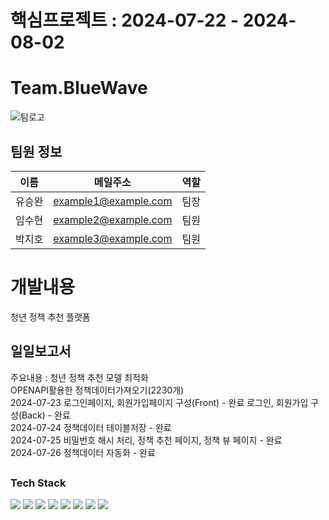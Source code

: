 # 핵심프로젝트 : 2024-07-22 - 2024-08-02 

# Team.BlueWave
![팀로고](https://github.com/user-attachments/assets/f3dc16c2-d8c6-4e38-92ae-1783461de10c)
## 팀원 정보
| 이름    | 메일주소              | 역할       |
| ------- | --------------------- | ---------- |
| 유승완  | example1@example.com  | 팀장       |
| 임수현  | example2@example.com  | 팀원       |
| 박지호  | example3@example.com  | 팀원       |

# 개발내용
청년 정책 추천 플랫폼

## 일일보고서
주요내용 : 청년 정책 추천 모델 최적화<br>
OPENAPI활용한 정책데이터가져오기(2230개)<br>
2024-07-23 로그인페이지, 회원가입페이지 구성(Front) - 완료
           로그인, 회원가입 구성(Back) - 완료<br>
2024-07-24 정책데이터 테이블저장 - 완료<br>
2024-07-25 비밀번호 해시 처리, 정책 추천 페이지, 정책 뷰 페이지 - 완료<br>
2024-07-26 정책데이터 자동화 - 완료

## 

### Tech Stack
<img src="https://img.shields.io/badge/Java-007396?style=for-the-badge&logo=Java&logoColor=white"/> <img src="https://img.shields.io/badge/Python-3776AB?style=for-the-badge&logo=Python&logoColor=white"/>
<img src="https://img.shields.io/badge/SQL-4479A1?style=for-the-badge&logo=MySQL&logoColor=white"/> <img src="https://img.shields.io/badge/GitHub-181717?style=for-the-badge&logo=GitHub&logoColor=white"/>
<img src="https://img.shields.io/badge/ORACLE-F80000?style=for-the-badge&logo=oracle&logoColor=white"/> <img src="https://img.shields.io/badge/ORACLE-F80000?style=for-the-badge&logo=oracle&logoColor=white"/>
<img src="https://img.shields.io/badge/HTML5-E34F26?style=for-the-badge&logo=HTML5&logoColor=white"/> <img src="https://img.shields.io/badge/CSS3-1572B6?style=for-the-badge&logo=CSS3&logoColor=white"/>
